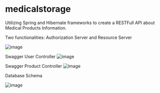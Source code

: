 # medicalstorage

Utilizing Spring and Hibernate frameworks to create a RESTFull API about Medical Products Information.

Two functionalities: Authorization Server and Resource Server

![image](https://user-images.githubusercontent.com/58791947/134961553-c7ccbbc2-22a6-44d1-9801-c1ad1ee8eb86.png)

Swagger User Controller
![image](https://user-images.githubusercontent.com/58791947/136591716-4dcffd42-6f3a-415a-8bf7-03417a0a2b5e.png)

Swagger Product Controller
![image](https://user-images.githubusercontent.com/58791947/136591863-72fc7c49-62c2-46a2-aeed-7421a007e298.png)


Database Schema

![image](https://user-images.githubusercontent.com/58791947/136961703-e09ba49e-081f-44db-bead-6254f36e2c5b.png)
